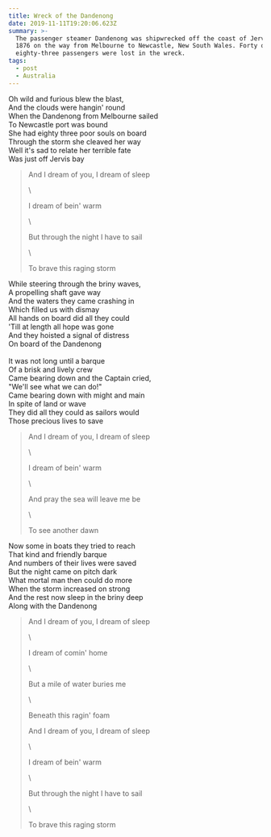 ```yaml
---
title: Wreck of the Dandenong
date: 2019-11-11T19:20:06.623Z
summary: >-
  The passenger steamer Dandenong was shipwrecked off the coast of Jervis Bay in
  1876 on the way from Melbourne to Newcastle, New South Wales. Forty out of
  eighty-three passengers were lost in the wreck.
tags:
  - post
  - Australia
---
```

Oh wild and furious blew the blast,\
And the clouds were hangin' round\
When the Dandenong from Melbourne sailed\
To Newcastle port was bound\
She had eighty three poor souls on board\
Through the storm she cleaved her way\
Well it's sad to relate her terrible fate\
Was just off Jervis bay

> And I dream of you, I dream of sleep
>
> \
>
>
> I dream of bein' warm
>
> \
>
>
> But through the night I have to sail
>
> \
>
>
> To brave this raging storm

While steering through the briny waves,\
A propelling shaft gave way\
And the waters they came crashing in\
Which filled us with dismay\
All hands on board did all they could\
'Till at length all hope was gone\
And they hoisted a signal of distress\
On board of the Dandenong\
\
It was not long until a barque\
Of a brisk and lively crew\
Came bearing down and the Captain cried,\
"We'll see what we can do!"\
Came bearing down with might and main\
In spite of land or wave\
They did all they could as sailors would\
Those precious lives to save

> And I dream of you, I dream of sleep
>
> \
>
>
> I dream of bein' warm
>
> \
>
>
> And pray the sea will leave me be
>
> \
>
>
> To see another dawn

Now some in boats they tried to reach\
That kind and friendly barque\
And numbers of their lives were saved\
But the night came on pitch dark\
What mortal man then could do more\
When the storm increased on strong\
And the rest now sleep in the briny deep\
Along with the Dandenong

> And I dream of you, I dream of sleep
>
> \
>
>
> I dream of comin' home
>
> \
>
>
> But a mile of water buries me
>
> \
>
>
> Beneath this ragin' foam
>
> And I dream of you, I dream of sleep
>
> \
>
>
> I dream of bein' warm
>
> \
>
>
> But through the night I have to sail
>
> \
>
>
> To brave this raging storm
